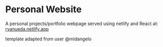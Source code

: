 # Personal Website

A personal projects/portfolio webpage served using netlify and React at: <br>
[ryanueda.netlify.app](ryanueda.netlify.app)

template adapted from user @mldangelo
